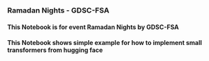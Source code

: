 ### Ramadan Nights - GDSC-FSA


#### This Notebook is for event Ramadan Nights by GDSC-FSA

#### This Notebook shows simple example for how to implement small transformers from hugging face


